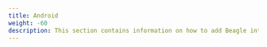 ```yaml
---
title: Android
weight: -60
description: This section contains information on how to add Beagle into an Android project
---
```

